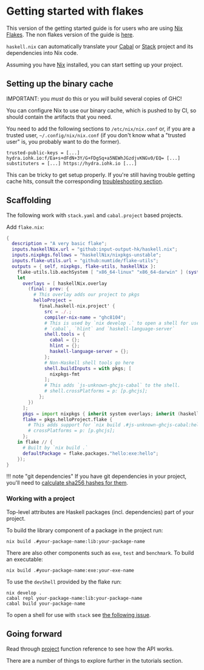 # Getting started with flakes

This version of the getting started guide is for users who
are using [Nix Flakes](https://nixos.wiki/wiki/Flakes).
The non flakes version of the guide is [here](getting-started.md).

`haskell.nix` can automatically translate your
[Cabal](https://cabal.readthedocs.io/en/latest/cabal-project.html)
or [Stack](https://docs.haskellstack.org/en/stable/README/#quick-start-guide)
project and its dependencies into Nix code.

Assuming you have [Nix](https://nixos.org/download.html) installed, you can
start setting up your project.

## Setting up the binary cache

IMPORTANT: you *must* do this or you *will* build several copies of GHC!

You can configure Nix to use our binary cache, which is pushed to by CI, so should contain the artifacts that you need.

You need to add the following sections to `/etc/nix/nix.conf` or, if you are a trusted user, `~/.config/nix/nix.conf` (if you don't know what a "trusted user" is, you probably want to do the former).

```
trusted-public-keys = [...] hydra.iohk.io:f/Ea+s+dFdN+3Y/G+FDgSq+a5NEWhJGzdjvKNGv0/EQ= [...]
substituters = [...] https://hydra.iohk.io [...]
```

This can be tricky to get setup properly. If you're still having trouble getting cache hits, consult the corresponding [troubleshooting section](../reference/troubleshooting#why-am-i-building-ghc).

## Scaffolding

The following work with `stack.yaml` and `cabal.project` based
projects.

Add `flake.nix`:

```nix
{
  description = "A very basic flake";
  inputs.haskellNix.url = "github:input-output-hk/haskell.nix";
  inputs.nixpkgs.follows = "haskellNix/nixpkgs-unstable";
  inputs.flake-utils.url = "github:numtide/flake-utils";
  outputs = { self, nixpkgs, flake-utils, haskellNix }:
    flake-utils.lib.eachSystem [ "x86_64-linux" "x86_64-darwin" ] (system:
    let
      overlays = [ haskellNix.overlay
        (final: prev: {
          # This overlay adds our project to pkgs
          helloProject =
            final.haskell-nix.project' {
              src = ./.;
              compiler-nix-name = "ghc8104";
              # This is used by `nix develop .` to open a shell for use with
              # `cabal`, `hlint` and `haskell-language-server`
              shell.tools = {
                cabal = {};
                hlint = {};
                haskell-language-server = {};
              };
              # Non-Haskell shell tools go here
              shell.buildInputs = with pkgs; [
                nixpkgs-fmt
              ];
              # This adds `js-unknown-ghcjs-cabal` to the shell.
              # shell.crossPlatforms = p: [p.ghcjs];
            };
        })
      ];
      pkgs = import nixpkgs { inherit system overlays; inherit (haskellNix) config; };
      flake = pkgs.helloProject.flake {
        # This adds support for `nix build .#js-unknown-ghcjs-cabal:hello:exe:hello`
        # crossPlatforms = p: [p.ghcjs];
      };
    in flake // {
      # Built by `nix build .`
      defaultPackage = flake.packages."hello:exe:hello";
    });
}
```

!!! note "git dependencies"
    If you have git dependencies in your project, you'll need
    to [calculate sha256 hashes for them](./source-repository-hashes.md).

### Working with a project

Top-level attributes are Haskell packages (incl. dependencies) part of your project.

To build the library component of a package in the project run:

```shell
nix build .#your-package-name:lib:your-package-name
```

There are also other components such as `exe`, `test` and `benchmark`.
To build an executable:

```shell
nix build .#your-package-name:exe:your-exe-name
```

To use the `devShell` provided by the flake run:

```shell
nix develop .
cabal repl your-package-name:lib:your-package-name
cabal build your-package-name
```

To open a shell for use with `stack` see [the following issue](https://github.com/input-output-hk/haskell.nix/issues/689#issuecomment-643832619).

## Going forward

Read through [project](../reference/library.md#project) function reference to see how the API works.

There are a number of things to explore further in the tutorials section.

[haskell.nix]: https://github.com/input-output-hk/haskell.nix
